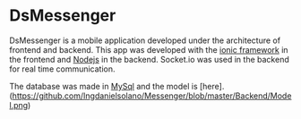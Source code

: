 # DsMessenger

DsMessenger is a mobile application developed under the architecture of frontend and backend. This app was developed with the [ionic framework](https://ionicframework.com/) in the frontend and [Nodejs](https://nodejs.org/en/) in the backend. Socket.io was used in the backend for real time communication. 

The database was made in [MySql](https://www.mysql.com/) and the model is [here].(https://github.com/Ingdanielsolano/Messenger/blob/master/Backend/Model.png)